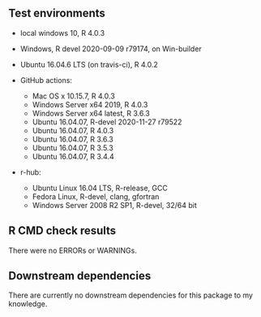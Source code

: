 ## Test environments
* local windows 10, R 4.0.3
* Windows, R devel 2020-09-09 r79174, on Win-builder
* Ubuntu 16.04.6 LTS (on travis-ci), R 4.0.2

* GitHub actions:
  * Mac OS x 10.15.7, R 4.0.3
  * Windows Server x64 2019, R 4.0.3
  * Windows Server x64 latest, R 3.6.3
  * Ubuntu 16.04.07, R-devel 2020-11-27 r79522
  * Ubuntu 16.04.07, R 4.0.3
  * Ubuntu 16.04.07, R 3.6.3
  * Ubuntu 16.04.07, R 3.5.3
  * Ubuntu 16.04.07, R 3.4.4

* r-hub:
  * Ubuntu Linux 16.04 LTS, R-release, GCC
  * Fedora Linux, R-devel, clang, gfortran
  * Windows Server 2008 R2 SP1, R-devel, 32/64 bit

## R CMD check results
There were no ERRORs or WARNINGs. 

## Downstream dependencies
There are currently no downstream dependencies for this package to my knowledge.
